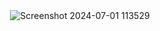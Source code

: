 <div align="center">
  <img src="https://github.com/tomasferrerasdev/py-financial-app/assets/107090584/5db7b1d8-dc21-4b19-a7b7-7e12c7c5c506" alt="Screenshot 2024-07-01 113529">
</div>
